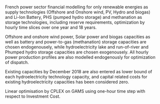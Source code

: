 French power sector financial modelling for only renewable energies as supply technologies (Offshore and Onshore wind, PV, Hydro and biogas) and Li-Ion Battery, PHS (pumped hydro storage) and methanation as storage technologies, including reserve requirements, optimization by hourly time slices over one year and 18 years.

Offshore and onshore wind power, Solar power and biogas capacities as well as battery and power-to-gas (methanation) storage capacities are chosen endogenousely, while hydroelectricity lake and run-of-river and Phumped hydro storage capacities are chosen exogenousely. All hourly power production profiles are also modelled endogenously for optimization of dispatch. 

Existing capacities by December 2018 are also entered as lower bound of each hydroelectricity technology capacity, and capital related costs for existing hydroelectricity capacities has been considered zero.

Linear optimisation by CPLEX on GAMS using one-hour time step with respect to Investment Cost.

